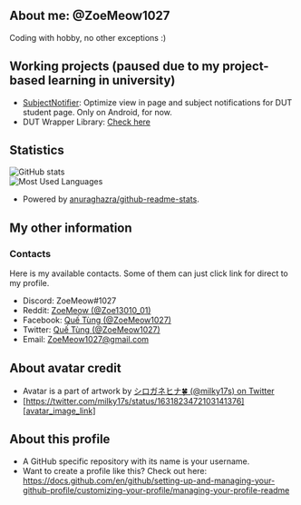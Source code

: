## About me: @ZoeMeow1027
Coding with hobby, no other exceptions :)

<!-- Working projects and just for fun =)) -->
## Working projects (paused due to my project-based learning in university)
- [SubjectNotifier][github_repo_subjectnotifier]: Optimize view in page and subject notifications for DUT student page. Only on Android, for now.
- DUT Wrapper Library: [Check here][github_repo_dutwrapperlib]

<!-- My statistics -->
## Statistics

![GitHub stats][github_stats]<br>
![Most Used Languages][github_mostusedlang]<br>
- Powered by [anuraghazra/github-readme-stats][github_readme_stats].

<!-- My other information -->
## My other information

<!-- Contacts area -->
### Contacts

Here is my available contacts. Some of them can just click link for direct to my profile.

- Discord: ZoeMeow#1027
- Reddit: [ZoeMeow (@Zoe13010_01)][reddit]
- Facebook: [Quế Tùng (@ZoeMeow1027)][facebook]
- Twitter: [Quế Tùng (@ZoeMeow1027)][twitter]
- Email: [ZoeMeow1027@gmail.com][email]

<!-- Avatar credit -->
## About avatar credit
- Avatar is a part of artwork by [シロガネヒナ🍀 (@milky17s) on Twitter][author_user_link]
- [https://twitter.com/milky17s/status/1631823472103141376][avatar_image_link]

<!-- More information about this profile -->
## About this profile
- A GitHub specific repository with its name is your username.
- Want to create a profile like this? Check out here: https://docs.github.com/en/github/setting-up-and-managing-your-github-profile/customizing-your-profile/managing-your-profile-readme


<!-- All links here. Don't edit these line unless you know what you are doing! -->
[github_repo_subjectnotifier]: https://github.com/ZoeMeow1027/SubjectNotifier/
[github_repo_dutwrapperlib]: https://github.com/dutwrapper-lib

<!-- Available personal social links -->
[reddit]: https://www.reddit.com/user/zoe13010_01
[facebook]: https://www.facebook.com/ZoeMeow1027
[twitter]: https://www.twitter.com/ZoeMeow1027
[email]: mailto:ZoeMeow1027@gmail.com

<!-- Image credit -->
[author_user_link]: https://twitter.com/milky17s
[avatar_image_link]: https://twitter.com/milky17s/status/1631823472103141376

[vectorzone_link]: https://www.vectorlogo.zone/

<!-- Preview: GitHub stats -->
[github_readme_stats]: https://github.com/anuraghazra/github-readme-stats
[github_stats]: https://github-readme-stats.vercel.app/api?show_icons=true&theme=default&username=ZoeMeow1027
[github_mostusedlang]: https://github-readme-stats.vercel.app/api/top-langs?layout=compact&username=ZoeMeow1027
